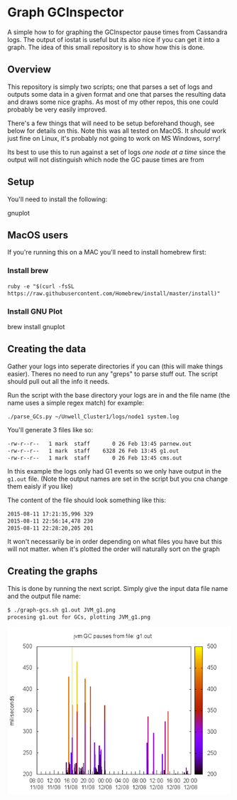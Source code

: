 # Graph GCInspector

A simple how to for graphing the GCInspector pause times from Cassandra logs. The output of iostat is useful but its also nice if you can get it into a graph. The idea of this small repository is to show how this is done.

## Overview

This repository is simply two scripts; one that parses a set of logs and outputs some data in a given format and one that parses the resulting data and draws some nice graphs. As most of my other repos, this one could probably be very easily improved.

There's a few things that will need to be setup beforehand though, see below for details on this. Note this was all tested on MacOS. It _should_ work just fine on Linux, it's probably not going to work on MS Windows, sorry!

Its best to use this to run against a set of logs *one node at a time* since the output will not distinguish which node the GC pause times are from

## Setup

You'll need to install the following:

gnuplot

## MacOS users

If you're running this on a MAC you'll need to install homebrew first:

### Install brew

```
ruby -e "$(curl -fsSL https://raw.githubusercontent.com/Homebrew/install/master/install)"
```

### Install GNU Plot

brew install gnuplot

## Creating the data

Gather your logs into seperate directories if you can (this will make things easier). Theres no need to run any "greps" to parse stuff out. The script should pull out all the info it needs.

Run the script with the base directory your logs are in and the file name (the name uses a simple regex match) for example:

```
./parse_GCs.py ~/Unwell_Cluster1/logs/node1 system.log
```

You'll generate 3 files like so:

```
-rw-r--r--   1 mark  staff       0 26 Feb 13:45 parnew.out
-rw-r--r--   1 mark  staff    6328 26 Feb 13:45 g1.out
-rw-r--r--   1 mark  staff       0 26 Feb 13:45 cms.out
```

In this example the logs only had G1 events so we only have output in the `g1.out` file. (Note the output names are set in the script but you cna change them eaisly if you like)

The content of the file should look something like this:

```
2015-08-11 17:21:35,996 329
2015-08-11 22:56:14,478 230
2015-08-11 22:28:20,205 201
```

It won't necessarily be in order depending on what files you have but this will not matter. when it's plotted the order will naturally sort on the graph

## Creating the graphs

This is done by running the next script. Simply give the input data file name and the output file name:

```
$ ./graph-gcs.sh g1.out JVM_g1.png
procesing g1.out for GCs, plotting JVM_g1.png
```

![alt example](https://github.com/markcurtis1970/graph-gcinspector/blob/master/example.png)
